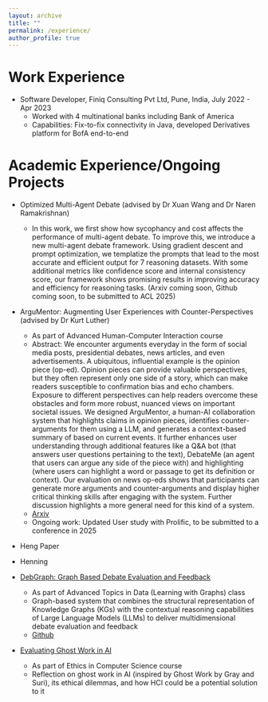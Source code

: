 ```yaml
---
layout: archive
title: ""
permalink: /experience/
author_profile: true
---
```


Work Experience
======
* Software Developer, Finiq Consulting Pvt Ltd, Pune, India, July 2022 - Apr 2023
  * Worked with 4 multinational banks including Bank of America 
  * Capabilities: Fix-to-fix connectivity in Java, developed Derivatives platform for BofA end-to-end 


Academic Experience/Ongoing Projects
======
* Optimized Multi-Agent Debate (advised by Dr Xuan Wang and Dr Naren Ramakrishnan)
  * In this work, we first show how sycophancy and cost affects the performance of multi-agent debate. To improve this, we introduce a new multi-agent debate framework. Using gradient descent and prompt optimization, we templatize the prompts that lead to the most accurate and efficient output for 7 reasoning datasets. With some additional metrics like confidence score and internal consistency score, our framework shows promising results in improving accuracy and efficiency for reasoning tasks. (Arxiv coming soon, Github coming soon, to be submitted to ACL 2025)

* ArguMentor: Augmenting User Experiences with Counter-Perspectives (advised by Dr Kurt Luther)
  * As part of Advanced Human-Computer Interaction course
  *  Abstract: We encounter arguments everyday in the form of social media posts, presidential debates, news articles, and even advertisements. A ubiquitous, influential example is the opinion piece (op-ed). Opinion pieces can provide valuable perspectives, but they often represent only one side of a story, which can make readers susceptible to confirmation bias and echo chambers. Exposure to different perspectives can help readers overcome these obstacles and form more robust, nuanced views on important societal issues. We designed ArguMentor, a human-AI collaboration system that highlights claims in opinion pieces, identifies counter-arguments for them using a LLM, and generates a context-based summary of based on current events. It further enhances user understanding through additional features like a Q&A bot (that answers user questions pertaining to the text), DebateMe (an agent that users can argue any side of the piece with) and highlighting (where users can highlight a word or passage to get its definition or context). Our evaluation on news op-eds shows that participants can generate more arguments and counter-arguments and display higher critical thinking skills after engaging with the system. Further discussion highlights a more general need for this kind of a system.
  * [Arxiv](https://arxiv.org/abs/2406.02795) 
  * Ongoing work: Updated User study with Prolific, to be submitted to a conference in 2025

* Heng Paper
* Henning

* [DebGraph: Graph Based Debate Evaluation and Feedback](/files/DebGraph.pdf)
  * As part of Advanced Topics in Data (Learning with Graphs) class 
  * Graph-based system that combines the structural representation of Knowledge Graphs (KGs) with the contextual reasoning capabilities of Large Language Models (LLMs) to deliver multidimensional debate evaluation and feedback
  * [Github](https://github.com/jflashner/CS6604Project)


* [Evaluating Ghost Work in AI](/files/ethics_paper.pdf)
  * As part of Ethics in Computer Science course 
  * Reflection on ghost work in AI (inspired by Ghost Work by Gray and Suri), its ethical dilemmas, and how HCI could be a potential solution to it 




  

